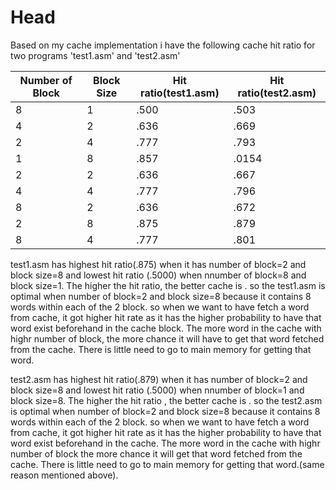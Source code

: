 # Head

Based on my cache implementation i have the following cache hit ratio for two programs 'test1.asm' and 'test2.asm'

| Number of Block | Block Size | Hit ratio(test1.asm) | Hit ratio(test2.asm) |
| --------------- | ---------- | -------------------- | -------------------- |
| 8               | 1          | .500                 | .503                 |
| 4               | 2          | .636                 | .669                 |
| 2               | 4          | .777                 | .793                 |
| 1               | 8          | .857                 | .0154                |
| 2               | 2          | .636                 | .667                 |
| 4               | 4          | .777                 | .796                 |
| 8               | 2          | .636                 | .672                 |
| 2               | 8          | .875                 | .879                 |
| 8               | 4          | .777                 | .801                 |


test1.asm has highest hit ratio(.875) when it has number of block=2 and block size=8 and lowest hit ratio (.5000) when nnumber of block=8 and block size=1. The higher the hit ratio, the better  cache is . so the test1.asm is optimal when number of block=2 and block size=8 because it contains 8 words within   each of the 2 block. so when we want to have fetch a word from cache,  it got higher hit rate as it has the higher probability to have that word exist beforehand in the cache block. The more word in the cache with highr number of block, the more chance  it will have to get that word fetched from the cache. There is little need to go to main memory for getting that word. 


test2.asm has highest hit ratio(.879) when it has number of block=2 and block size=8 and lowest hit ratio (.5000) when nnumber of block=1 and block size=8. The higher the hit ratio , the better  cache is . so the test2.asm is optimal when number of block=2 and block size=8  because it contains 8 words within   each of the 2 block. so when we want to have fetch a word from cache,  it got higher hit rate as it has the higher probability to have that word exist beforehand in the cache. The more word in the cache with highr number of block the more chance it will get that word fetched from the cache. There is little need to go to main memory for getting that word.(same reason mentioned above).


